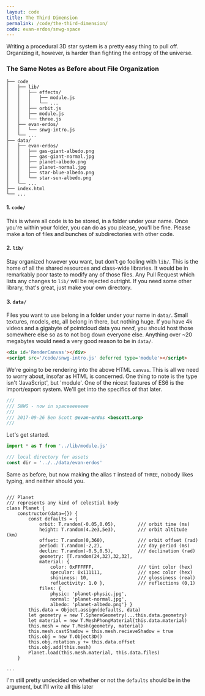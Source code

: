 ```yaml
---
layout: code
title: The Third Dimension
permalink: /code/the-third-dimension/
code: evan-erdos/snwg-space
---
```


Writing a procedural 3D star system is a pretty easy thing to pull off.
Organizing it, however, is harder than fighting the entropy of the universe.

### The Same Notes as Before about File Organization ###

~~~
├── code
│   ├── lib/
│   │   ├── effects/
│   │   │   ├── module.js
│   │   │   └── ...
│   │   ├── orbit.js
│   │   ├── module.js
│   │   └── three.js
│   ├── evan-erdos/
│   │   └── snwg-intro.js
│   └── ...
├── data/
│   ├── evan-erdos/
│   │   ├── gas-giant-albedo.png
│   │   ├── gas-giant-normal.jpg
│   │   ├── planet-albedo.png
│   │   ├── planet-normal.jpg
│   │   ├── star-blue-albedo.png
│   │   └── star-sun-albedo.png
│   └── ...
├── index.html
└── ...
~~~


#### 1. `code/` ####
This is where all code is to be stored, in a folder under your name.
Once you're within your folder, you can do as you please, you'll be fine.
Please make a ton of files and bunches of subdirectories with other code.

#### 2. `lib/` ####
Stay organized however you want, but don't go fooling with `lib/`.
This is the home of all the shared resources and class-wide libraries.
It would be in remarkably poor taste to modify any of those files.
Any Pull Request which lists any changes to `lib/` will be rejected outright.
If you need some other library, that's great, just make your own directory.

#### 3. `data/` ####
Files you want to use belong in a folder under your name in `data/`.
Small textures, models, etc, all belong in there, but nothing huge.
If you have 4k videos and a gigabyte of pointcloud data you *need*,
you should host those somewhere else so as to not bog down everyone else.
Anything over ~20 megabytes would need a very good reason to be in `data/`.

~~~html
<div id='RenderCanvas'></div>
<script src='/code/snwg-intro.js' deferred type='module'></script>
~~~

We're going to be rendering into the above HTML `canvas`.
This is all we need to worry about, insofar as HTML is concerned.
One thing to note is the type isn't 'JavaScript', but 'module'.
One of the nicest features of ES6 is the import/export system.
We'll get into the specifics of that later.


~~~JavaScript
///
/// SNWG - now in spaceeeeeeee
///
/// 2017-09-26 Ben Scott @evan-erdos <bescott.org>
///
~~~

Let's get started.


~~~JavaScript
import * as T from '../lib/module.js'

/// local directory for assets
const dir = '../../data/evan-erdos'
~~~

Same as before, but now making the alias `T` instead of `THREE`,
nobody likes typing, and neither should you.

~~~ES6

/// Planet
/// represents any kind of celestial body
class Planet {
    constructor(data={}) {
        const defaults = {
            orbit: T.random(-0.05,0.05),        /// orbit time (ms)
            height: T.random(4.2e3,5e3),        /// orbit altitude (km)
            offset: T.random(0,360),            /// orbit offset (rad)
            period: T.random(-2,2),             /// day period (ms)
            declin: T.random(-0.5,0.5),         /// declination (rad)
            geometry: [T.random(24,32),32,32],
            material: {
                color: 0xFFFFFF,                /// tint color (hex)
                specular: 0x111111,             /// spec color (hex)
                shininess: 10,                  /// glossiness (real)
                reflectivity: 1.0 },            /// reflections (0,1)
            files: {
                physic: 'planet-physic.jpg',
                normal: 'planet-normal.jpg',
                albedo: 'planet-albedo.png'} }
        this.data = Object.assign(defaults, data)
        let geometry = new T.SphereGeometry(...this.data.geometry)
        let material = new T.MeshPhongMaterial(this.data.material)
        this.mesh = new T.Mesh(geometry, material)
        this.mesh.castShadow = this.mesh.recieveShadow = true
        this.obj = new T.Object3D()
        this.obj.rotation.y += this.data.offset
        this.obj.add(this.mesh)
        Planet.load(this.mesh.material, this.data.files)
    }

...
~~~

I'm still pretty undecided on whether or not the `defaults` should be in the argument, but I'll write all this later

